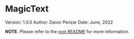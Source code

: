 #   MagicText

Version: 1.0.0
Author: Davor Penzar
Date: June, 2022

**NOTE.** Please refer to the [root *README*](../README.md) for more information.
